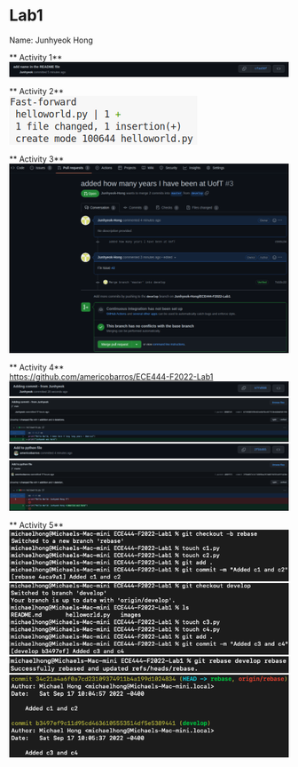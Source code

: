 # Lab1

Name: Junhyeok Hong

** Activity 1**\
![](images/activity1.png)

** Activity 2**\
![](images/activity2.png)

** Activity 3**\
![](images/activity3.png)

** Activity 4**\
https://github.com/americobarros/ECE444-F2022-Lab1
![](images/activity4_1.png)
![](images/activity4_2.png)
![](images/activity4_3.png)
![](images/activity4_4.png)

** Activity 5**\
![](images/activity5_1.png)
![](images/activity5_2.png)
![](images/activity5_3.png)
![](images/activity5_4.png)
